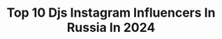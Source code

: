 ---
title: Top 10 Djs Instagram Influencers In Russia In 2024
description: >-
  Find top djs Instagram influencers in Russia in 2024. Most popular hashtags: #techno #music #sound.
platform: Instagram
hits: 51
text_top: Analyze the top-rated Instagram influencers on inBeat.
text_bottom: Our search engine holds 51 Instagram influencers like this in Russia for you to work with.
profiles:
  - username: "djtwins_official"
    fullname: >-
      Anna Grushina
    bio: >-
      Official AC of Twins DJ's ⚫️Bkgs Ru/UAE/TR: +79185998526 ~ Mila ⚫️Bkgs Worldwide: sz@lgm.live ~Lana ⚫️PR: @djtwins_pr
    location: "Russia"
    followers: 1480980
    engagement: 379
    commentsToLikes: 0.009375
    id: ck5zo291pplqp0i146yob1vxk
    verified: false
    hashtags: "#laladance"
  - username: "dj_litchi"
    fullname: >-
      LITCHI
    bio: >-
      🌏Top100 female DJs World 🎵afro/ Melodic / progressive /techno 📀 Beat Freak, Sirup, Perspectives Digital Booking : emma@undermoon.it
    location: "Russia"
    followers: 78756
    engagement: 139
    commentsToLikes: 0.040675
    id: ck15q86eq1k2h0i19wwo4q5v9
    verified: false
    hashtags: "#bangalore, #technotour, #techno, #peacktimetechno"
  - username: "n_joy_djs"
    fullname: >-
      Наумов Сергей Андрей
    bio: >-
      🎧 N-JOY DJ’s 📞 PR/Booking ✈️🌏 +7 915 348 71 51 Александра 📩 NJOYDJS2@gmail.com
    location: "Russia"
    followers: 50182
    engagement: 213
    commentsToLikes: 0.025737
    id: ck8t9aotunf4a0j78mxii0h0i
    verified: false
    hashtags: "#djs, #show, #sound, #moscowlife"
  - username: "djportnov"
    fullname: >-
      Павел Портнов радио Шоколад
    bio: >-
      Top 3 Mash Up DJs Moscow Co-owner The StandarD Promo Сотрудничество: djportnov@mail.ru Music: http://promodj.com/portnov/music
    location: "Russia"
    followers: 13337
    engagement: 1220
    commentsToLikes: 0.005667
    id: ckap7uossln5u0i7841aukyzu
    verified: false
    hashtags: ""
  - username: "dr.spy.der"
    fullname: >-
      Борис Замирович
    bio: >-
      #drspyder #djspyder #boristhespyder #kryshamiramusic #kryshamira #conservators #deep #minimal #electro #techno #acid #tribe #peace #love
    location: "Russia"
    followers: 26470
    engagement: 213
    commentsToLikes: 0.020720
    id: ck5ciqj1vt6590i11qzrgf9i3
    verified: false
    hashtags: "#freedom, #deep, #minimal, #electro"
  - username: "djsvet"
    fullname: >-
      SVET
    bio: >-
      • Multi-Award-Winning DJ&Producer📀 • Booking:+7 926 559 88 00 Alina • DJ №1 DJ.RU & PromoDJ Top100 News👇🏻
    location: "Russia"
    followers: 37332
    engagement: 180
    commentsToLikes: 0.066863
    id: ck15pdx0gxekk0i19ogtaa882
    verified: false
    hashtags: ""
  - username: "djsmash"
    fullname: >-
      Smash
    bio: >-
      ГДЕ SMASH - ТАМ ВЕСЕЛО!!!По вопросам выступлений и сотрудничества звоните +79104540000 (Инесса)СЛУШАЙ НОВЫЙ СИНГЛ «ПУДИНГ» по ссылке ⬇️
    location: "Russia"
    followers: 424254
    engagement: 131
    commentsToLikes: 0.013431
    id: ck0w4acf9xkz40i19azy89195
    verified: true
    hashtags: ""
  - username: "djromeo_djservice"
    fullname: >-
      Черницкий Роман
    bio: >-
      ✍🏻Блог Холостяка 🥁 Люблю поиграть на ударных 🐶 Обожаю своих собак 🏂 Зимой я в горах 🎧 Все остальное время, я Event DJ 📞 +380673383351 Роман
    location: "Russia"
    followers: 7716
    engagement: 306
    commentsToLikes: 0.065832
    id: ck6tveeo5lrkj0j71kope9he5
    verified: false
    hashtags: "#covid, #eventdj, #wedding, #fuckup"
  - username: "djsteering"
    fullname: >-
      🎧 DJ STEERING
    bio: >-
      HAPPY | I LOVE LIFE | TRAVEL | MUSIC PRODUCER ⭐️ resident ⭐️ ⬇️ @embargo_villa @tripmusicfestival @lamishkarecords ⬇️ new music ⬇️
    location: "Russia"
    followers: 11366
    engagement: 156
    commentsToLikes: 0.065530
    id: ck6tuhh9wgd8m0j71ictoe2hl
    verified: false
    hashtags: "#rostovondon, #djsteering, #embargovilla, #loftroomembargo"
  - username: "djshnaps"
    fullname: >-
      DJ SHNAPS
    bio: >-
      KISSFM UKRAINE 💽HOUSE STARS RECORDS OWNER ☎️Booking: +380635980504 ↙️ New single «Feel The Same»
    location: "Russia"
    followers: 16453
    engagement: 306
    commentsToLikes: 0.027119
    id: ck8syy3gfmgqd0j78db826x5t
    verified: false
    hashtags: "#housemusic, #clubhouse, #hstr, #podcast"
---